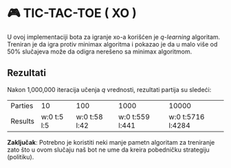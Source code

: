 
# 🎮 TIC-TAC-TOE ( XO )

U ovoj implementaciji bota za igranje xo-a korišćen je *q-learning* algoritam. Treniran je da igra protiv minimax algoritma i pokazao je da u malo više od 50% slučajeva može da odigra nerešeno sa minimax algoritmom.

  

## Rezultati

Nakon 1,000,000 iteracija učenja *q* vrednosti, rezultati partija su sledeći:

<table>
<tr>
<td> Parties </td>
<td> 10 </td>
<td> 100 </td>
<td> 1000 </td>
<td> 10000</td>
</tr>
<tr>
<td> Results </td>
<td> w:0 t:5 l:5</td>
<td> w:0 t:58 l:42 </td>
<td> w:0 t:559 l:441</td>
<td> w:0 t:5716 l:4284 </td>
</tr>
</table>

  

**Zaključak**: Potrebno je koristiti neki manje pametn algoritam za treniranje zato što u ovom slučaju naš bot ne ume da kreira pobedničku strategiju (politiku).